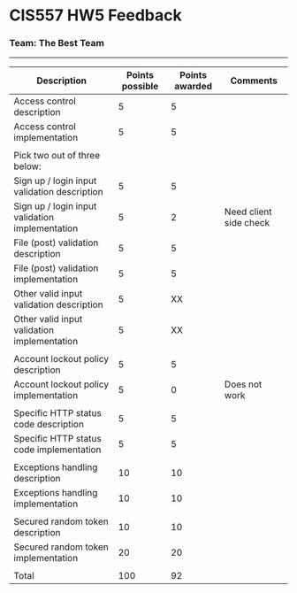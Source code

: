 # CIS557 HW5 Feedback
### Team: The Best Team
---
| Description                                                                               | Points possible | Points awarded | Comments |
| ----------------------------------------------------------------------------------------- | --------------- | -------------- | -------- |
| Access control description                                                                | 5               | 5              |          |
| Access control implementation                                                             | 5               | 5              |          |
|                                                                                           |                 |                |          |
| Pick two out of three below:                                                              |                 |                |          |
| Sign up / login input validation description                                              | 5               | 5              |          |
| Sign up / login input validation implementation                                           | 5               | 2              | Need client side check          |
| File (post) validation description                                                        | 5               | 5              |          |
| File (post) validation implementation                                                     | 5               | 5              |          |
| Other valid input validation description                                                  | 5               | XX             |          |
| Other valid input  validation implementation                                              | 5               | XX             |          |                                                                               
|                                                                                           |                 |                |          |
| Account lockout policy description                                                        | 5               | 5              |          |
| Account lockout policy implementation                                                     | 5               | 0              | Does not work         |
|                                                                                           |                 |                |          |
| Specific HTTP status code description                                                     | 5               | 5              |          |
| Specific HTTP status code implementation                                                  | 5               | 5              |          |
|                                                                                           |                 |                |          |
| Exceptions handling description                                                           | 10              | 10             |          |
| Exceptions handling implementation                                                        | 10              | 10             |          |
|                                                                                           |                 |                |          |
| Secured random token description                                                          |10               | 10             |          |
| Secured random token implementation                                                       |20               | 20             |          |
|                                                                                           |                 |                |          |
| Total                                                                                     |100              | 92             |          |
